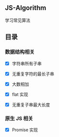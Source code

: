 ## JS-Algorithm

学习常见算法

## 目录

### 数据结构相关
- [x] 字符串所有子串
- [x] 无重复字符的最长子串
- [x] 大数相加
- [x] flat 实现
- [x] 无重复子串最大长度




### 原生 JS 相关
- [x] Promise 实现